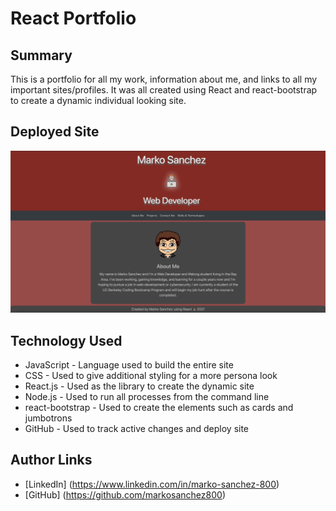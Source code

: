 # React Portfolio

## Summary 
This is a portfolio for all my work, information about me, and links to all my important sites/profiles.  It was all created using React and react-bootstrap to create a dynamic individual looking site.

## Deployed Site
![Image](portfolioss.png)

## Technology Used
- JavaScript - Language used to build the entire site
-  CSS - Used to give additional styling for a more persona look
- React.js - Used as the library to create the dynamic site
- Node.js - Used to run all processes from the command line
- react-bootstrap - Used to create  the elements such as cards and jumbotrons
- GitHub - Used to track active changes and deploy site

## Author Links 
- [LinkedIn] (https://www.linkedin.com/in/marko-sanchez-800)
- [GitHub] (https://github.com/markosanchez800)